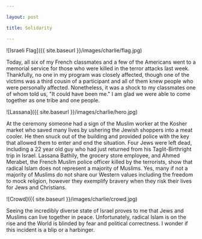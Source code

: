 ```yaml
---

layout: post

title: Solidarity

---
```


![Israeli Flag]({{ site.baseurl }}/images/charlie/flag.jpg)

Today, all six of my French classmates and a few of the Americans went to a
memorial service for those who were killed in the terror attacks last week.
Thankfully, no one in my program was closely affected, though one of the
victims was a third cousin of a participant and all of them knew people who
were personally affected. Nonetheless, it was a shock to my classmates one of
whom told us, "It could have been me." I am glad we were able to come together
as one tribe and one people.

![Lassana]({{ site.baseurl }}/images/charlie/hero.jpg)

At the ceremony someone had a sign of the Muslim worker at the Kosher market
who saved many lives by ushering the Jewish shoppers into a meat cooler. He
then snuck out of the building and provided police with the key that allowed
them to enter and end the situation. Four Jews were left dead, including a 22
year old guy who had just returned from his Taglit-Birthright trip in Israel.
Lassana Bathily, the grocery store employee, and Ahmed Merabet, the French
Muslim police officer killed by the terrorists, show that radical Islam does
not represent a majority of Muslims. Yes, many if not a majority of Muslims do
not share our Western values including the freedom to mock religion, however
they exemplify bravery when they risk their lives for Jews and Christians.

![Crowd]({{ site.baseurl }}/images/charlie/crowd.jpg)

Seeing the incredibly diverse state of Israel proves to me that Jews and
Muslims can live together in peace. Unfortunately, radical Islam is on the rise
and the World is blinded by fear and political correctness. I wonder if this
incident is a blip or a harbinger.
